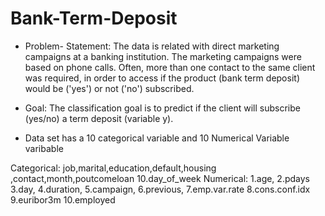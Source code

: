 # Bank-Term-Deposit
- Problem- Statement:
The data is related with direct marketing campaigns at a banking institution. The marketing campaigns were based on phone calls. Often, more than one contact to the same client was required, in order to access if the product (bank term deposit) would be ('yes') or not ('no') subscribed.


- Goal:
The classification goal is to predict if the client will subscribe (yes/no) a term deposit (variable y).

- Data set has a 10 categorical variable and 10 Numerical Variable varibable

Categorical:
job,marital,education,default,housing ,contact,month,poutcomeloan 10.day_of_week
Numerical: 
1.age, 
2.pdays 
3.day, 
4.duration, 
5.campaign, 
6.previous, 
7.emp.var.rate 
8.cons.conf.idx 
9.euribor3m 
10.employed
